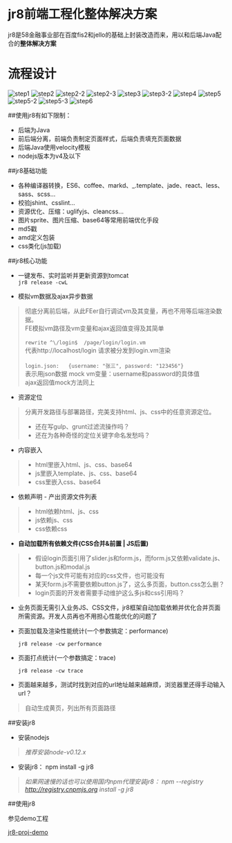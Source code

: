 # jr8前端工程化整体解决方案
jr8是58金融事业部在百度fis2和jello的基础上封装改造而来，用以和后端Java配合的**整体解决方案**


# 流程设计
![step1](https://raw.githubusercontent.com/jiajianrong/MarkdownPhotos/master/steps/step1.png)
![step2](https://raw.githubusercontent.com/jiajianrong/MarkdownPhotos/master/steps/step2.png)
![step2-2](https://raw.githubusercontent.com/jiajianrong/MarkdownPhotos/master/steps/step2-2.png)
![step2-3](https://raw.githubusercontent.com/jiajianrong/MarkdownPhotos/master/steps/step2-3.png)
![step3](https://raw.githubusercontent.com/jiajianrong/MarkdownPhotos/master/steps/step3.png)
![step3-2](https://raw.githubusercontent.com/jiajianrong/MarkdownPhotos/master/steps/step3-2.png)
![step4](https://raw.githubusercontent.com/jiajianrong/MarkdownPhotos/master/steps/step4.png)
![step5](https://raw.githubusercontent.com/jiajianrong/MarkdownPhotos/master/steps/step5.png)
![step5-2](https://raw.githubusercontent.com/jiajianrong/MarkdownPhotos/master/steps/step5-2.png)
![step5-3](https://raw.githubusercontent.com/jiajianrong/MarkdownPhotos/master/steps/step5-3.png)
![step6](https://raw.githubusercontent.com/jiajianrong/MarkdownPhotos/master/steps/step6.png)


##使用jr8有如下限制：
- 后端为Java
- 前后端分离，前端负责制定页面样式，后端负责填充页面数据
- 后端Java使用velocity模板
- nodejs版本为v4及以下


##jr8基础功能
- 各种编译器转换，ES6、coffee、markd、_.template、jade、react、less、sass、scss...
- 校验jshint、csslint...
- 资源优化、压缩：uglifyjs、cleancss...
- 图片sprite、图片压缩、base64等常用前端优化手段
- md5戳
- amd定义包装
- css类化(js加载)


##jr8核心功能
- 一键发布、实时监听并更新资源到tomcat
 <br />`jr8 release -cwL`


- 模拟vm数据及ajax异步数据
> 彻底分离前后端，从此FEer自行调试vm及其变量，再也不用等后端渲染数据。
> <br />FE模拟vm路径及vm变量和ajax返回值变得及其简单
> <br />
> <br />`rewrite ^\/login$  /page/login/login.vm`
> <br />代表http://localhost/login 请求被分发到login.vm渲染
> <br />
> <br />`login.json:   {username: "张三", password: "123456"}`
> <br />表示用json数据 mock vm变量：username和password的具体值
> <br />ajax返回值mock方法同上


- 资源定位
> 分离开发路径与部署路径，完美支持html、js、css中的任意资源定位。
> 
> - 还在写gulp、grunt过滤流操作吗？
> - 还在为各种奇怪的定位关键字命名发愁吗？


- 内容嵌入
> - html里嵌入html、js、css、base64
> - js里嵌入template、js、css、base64
> - css里嵌入css、base64


- 依赖声明 - 产出资源文件列表
> - html依赖html、js、css
> - js依赖js、css
> - css依赖css


- **自动加载所有依赖文件(CSS合并&前置 | JS后置)**

> - 假设login页面引用了slider.js和form.js，而form.js又依赖validate.js、button.js和modal.js
> - 每一个js文件可能有对应的css文件，也可能没有
> - 某天form.js不需要依赖button.js了，这么多页面，button.css怎么删？
> - login页面的开发者需要手动维护这么多js和css引用吗？
 
- 业务页面无需引入业务JS、CSS文件，jr8框架自动加载依赖并优化合并页面所需资源。开发人员再也不用担心性能优化的问题了


- 页面加载及渲染性能统计(一个参数搞定：performance)

  `jr8 release -cw performance`

- 页面打点统计(一个参数搞定：trace)

  `jr8 release -cw trace`

- 页面越来越多，测试时找到对应的url地址越来越麻烦，浏览器里还得手动输入url？
> 自动生成黄页，列出所有页面路径


##安装jr8

- 安装nodejs
> *推荐安装node-v0.12.x*

- 安装jr8：  npm install -g jr8
> *如果网速慢的话也可以使用国内npm代理安装jr8：  npm --registry http://registry.cnpmjs.org install -g  jr8*


##使用jr8

参见demo工程

[jr8-proj-demo](https://github.com/jiajianrong/jr8-proj-demo)









